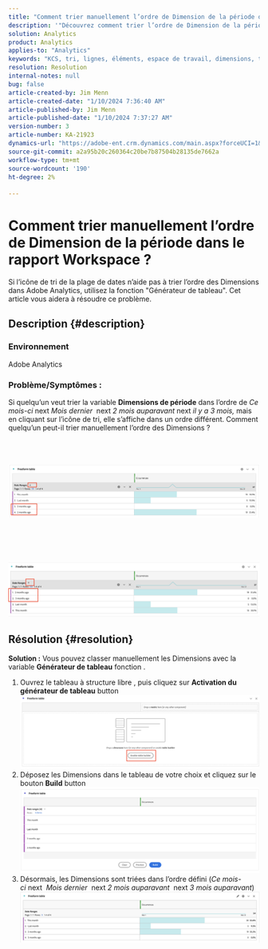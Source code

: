```yaml
---
title: "Comment trier manuellement l’ordre de Dimension de la période dans le rapport Workspace ?"
description: '"Découvrez comment trier l’ordre de Dimension de la période dans Analytics. Utilisez la fonction \"Générateur de tableau\".'
solution: Analytics
product: Analytics
applies-to: "Analytics"
keywords: "KCS, tri, lignes, éléments, espace de travail, dimensions, tri, ordre, Analytics"
resolution: Resolution
internal-notes: null
bug: false
article-created-by: Jim Menn
article-created-date: "1/10/2024 7:36:40 AM"
article-published-by: Jim Menn
article-published-date: "1/10/2024 7:37:27 AM"
version-number: 3
article-number: KA-21923
dynamics-url: "https://adobe-ent.crm.dynamics.com/main.aspx?forceUCI=1&pagetype=entityrecord&etn=knowledgearticle&id=c6bf5efd-8aaf-ee11-a569-6045bd006268"
source-git-commit: a2a95b20c260364c20be7b87504b28135de7662a
workflow-type: tm+mt
source-wordcount: '190'
ht-degree: 2%

---
```


# Comment trier manuellement l’ordre de Dimension de la période dans le rapport Workspace ?


Si l’icône de tri de la plage de dates n’aide pas à trier l’ordre des Dimensions dans Adobe Analytics, utilisez la fonction &quot;Générateur de tableau&quot;. Cet article vous aidera à résoudre ce problème.

## Description {#description}


### <b>Environnement</b>

Adobe Analytics



### <b>Problème/Symptômes :</b>

Si quelqu’un veut trier la variable <b>Dimensions de période</b> dans l’ordre de *Ce mois-ci* next *Mois dernier*  next *2 mois auparavant* next *il y a 3 mois,* mais en cliquant sur l’icône de tri, elle s’affiche dans un ordre différent.
Comment quelqu’un peut-il trier manuellement l’ordre des Dimensions ?

<br> <br><br>![](assets/___c7bf5efd-8aaf-ee11-a569-6045bd006268___.png)<br><br> <br><br> <br><br>![](assets/___c9bf5efd-8aaf-ee11-a569-6045bd006268___.png)<br>

## Résolution {#resolution}

<b>Solution :</b>
Vous pouvez classer manuellement les Dimensions avec la variable <b>Générateur de tableau</b> fonction .

1. Ouvrez le tableau à structure libre , puis cliquez sur <b>Activation du générateur de tableau</b> button ![](assets/d4eda136-2fcd-ed11-b597-6045bd006793.png)
2. Déposez les Dimensions dans le tableau de votre choix et cliquez sur le bouton <b>Build</b> button![](assets/69497031-30cd-ed11-b597-6045bd006793.png)
3. Désormais, les Dimensions sont triées dans l’ordre défini (*Ce mois-ci* next  *Mois dernier*  next *2 mois auparavant*  next *3 mois auparavant*)![](assets/efb1744a-30cd-ed11-b597-6045bd006793.png)



